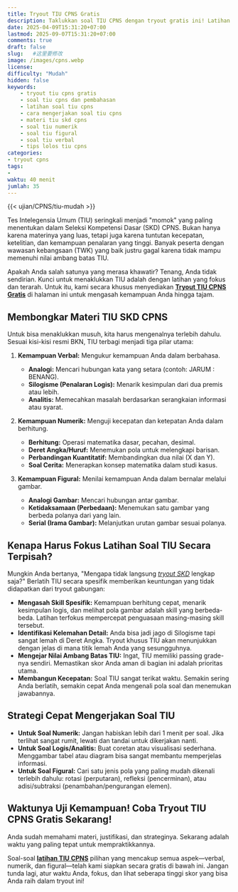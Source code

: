 ```yaml
---
title: Tryout TIU CPNS Gratis
description: Taklukkan soal TIU CPNS dengan tryout gratis ini! Latihan soal TIU terbaru (numerik, figural, verbal) lengkap dengan pembahasan dan tips cepat. Siap capai skor tinggi
date: 2025-04-09T15:31:20+07:00
lastmod: 2025-09-07T15:31:20+07:00
comments: true
draft: false 
slug:   #这里要修改
image: /images/cpns.webp
license: 
difficulty: "Mudah"
hidden: false
keywords: 
    - tryout tiu cpns gratis
    - soal tiu cpns dan pembahasan
    - latihan soal tiu cpns
    - cara mengerjakan soal tiu cpns
    - materi tiu skd cpns
    - soal tiu numerik
    - soal tiu figural
    - soal tiu verbal
    - tips lolos tiu cpns
categories:
- tryout cpns
tags:
- 
waktu: 40 menit
jumlah: 35   
---
```




{{< ujian/CPNS/tiu-mudah >}}

Tes Intelegensia Umum (TIU) seringkali menjadi "momok" yang paling menentukan dalam Seleksi Kompetensi Dasar (SKD) CPNS. Bukan hanya karena materinya yang luas, tetapi juga karena tuntutan kecepatan, ketelitian, dan kemampuan penalaran yang tinggi. Banyak peserta dengan wawasan kebangsaan (TWK) yang baik justru gagal karena tidak mampu memenuhi nilai ambang batas TIU.

Apakah Anda salah satunya yang merasa khawatir? Tenang, Anda tidak sendirian. Kunci untuk menaklukkan TIU adalah dengan latihan yang fokus dan terarah. Untuk itu, kami secara khusus menyediakan **[Tryout TIU CPNS Gratis](/ujian/cpns/tryout-tiu-cpns/)** di halaman ini untuk mengasah kemampuan Anda hingga tajam.

## Membongkar Materi TIU SKD CPNS

Untuk bisa menaklukkan musuh, kita harus mengenalnya terlebih dahulu. Sesuai kisi-kisi resmi BKN, TIU terbagi menjadi tiga pilar utama:

1.  **Kemampuan Verbal:** Mengukur kemampuan Anda dalam berbahasa.
    * **Analogi:** Mencari hubungan kata yang setara (contoh: JARUM : BENANG).
    * **Silogisme (Penalaran Logis):** Menarik kesimpulan dari dua premis atau lebih.
    * **Analitis:** Memecahkan masalah berdasarkan serangkaian informasi atau syarat.

2.  **Kemampuan Numerik:** Menguji kecepatan dan ketepatan Anda dalam berhitung.
    * **Berhitung:** Operasi matematika dasar, pecahan, desimal.
    * **Deret Angka/Huruf:** Menemukan pola untuk melengkapi barisan.
    * **Perbandingan Kuantitatif:** Membandingkan dua nilai (X dan Y).
    * **Soal Cerita:** Menerapkan konsep matematika dalam studi kasus.

3.  **Kemampuan Figural:** Menilai kemampuan Anda dalam bernalar melalui gambar.
    * **Analogi Gambar:** Mencari hubungan antar gambar.
    * **Ketidaksamaan (Perbedaan):** Menemukan satu gambar yang berbeda polanya dari yang lain.
    * **Serial (Irama Gambar):** Melanjutkan urutan gambar sesuai polanya.

## Kenapa Harus Fokus Latihan Soal TIU Secara Terpisah?

Mungkin Anda bertanya, "Mengapa tidak langsung *[tryout SKD](/ujian/cpns/tryout-cpns-gratis/)* lengkap saja?" Berlatih TIU secara spesifik memberikan keuntungan yang tidak didapatkan dari tryout gabungan:

* **Mengasah Skill Spesifik:** Kemampuan berhitung cepat, menarik kesimpulan logis, dan melihat pola gambar adalah skill yang berbeda-beda. Latihan terfokus mempercepat penguasaan masing-masing skill tersebut.
* **Identifikasi Kelemahan Detail:** Anda bisa jadi jago di Silogisme tapi sangat lemah di Deret Angka. Tryout khusus TIU akan menunjukkan dengan jelas di mana titik lemah Anda yang sesungguhnya.
* **Mengejar Nilai Ambang Batas TIU:** Ingat, TIU memiliki passing grade-nya sendiri. Memastikan skor Anda aman di bagian ini adalah prioritas utama.
* **Membangun Kecepatan:** Soal TIU sangat terikat waktu. Semakin sering Anda berlatih, semakin cepat Anda mengenali pola soal dan menemukan jawabannya.

## Strategi Cepat Mengerjakan Soal TIU

* **Untuk Soal Numerik:** Jangan habiskan lebih dari 1 menit per soal. Jika terlihat sangat rumit, lewati dan tandai untuk dikerjakan nanti.
* **Untuk Soal Logis/Analitis:** Buat coretan atau visualisasi sederhana. Menggambar tabel atau diagram bisa sangat membantu memperjelas informasi.
* **Untuk Soal Figural:** Cari satu jenis pola yang paling mudah dikenali terlebih dahulu: rotasi (perputaran), refleksi (pencerminan), atau adisi/subtraksi (penambahan/pengurangan elemen).

## Waktunya Uji Kemampuan! Coba Tryout TIU CPNS Gratis Sekarang!

Anda sudah memahami materi, justifikasi, dan strateginya. Sekarang adalah waktu yang paling tepat untuk mempraktikkannya.

Soal-soal **[latihan TIU CPNS](/ujian/)** pilihan yang mencakup semua aspek—verbal, numerik, dan figural—telah kami siapkan secara gratis di bawah ini. Jangan tunda lagi, atur waktu Anda, fokus, dan lihat seberapa tinggi skor yang bisa Anda raih dalam tryout ini!





